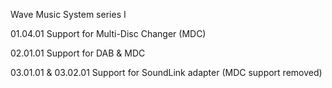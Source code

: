 Wave Music System series I

01.04.01 
Support for Multi-Disc Changer (MDC)

02.01.01 
Support for DAB & MDC

03.01.01 & 03.02.01 
Support for SoundLink adapter (MDC support removed)
